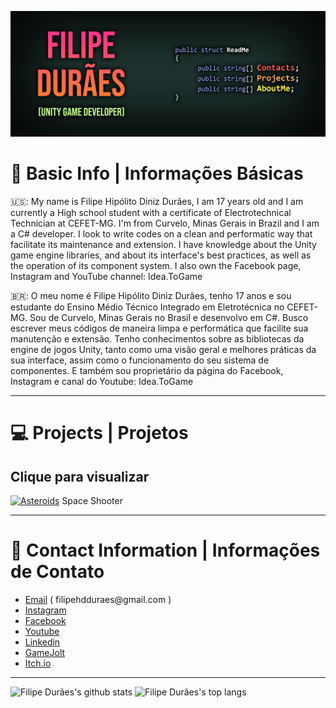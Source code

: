 [![Header](https://raw.githubusercontent.com/filipeduraes/filipeduraes/main/Header_GithubReadme.png "Header")](https://www.linkedin.com/in/filipeduraes/)

# 👋 Basic Info | Informações Básicas

🇺🇸: My name is Filipe Hipólito Diniz Durães, I am 17 years old and I am currently a High school student with a certificate of Electrotechnical Technician at CEFET-MG.
I'm from Curvelo, Minas Gerais in Brazil and I am a C# developer. I look to write codes on a clean and performatic way that facilitate its maintenance and extension. I have knowledge about the Unity game engine libraries, and about its interface's best practices, as well as the operation of its component system. I also own the Facebook page, Instagram and YouTube channel: Idea.ToGame

🇧🇷: O meu nome é Filipe Hipólito Diniz Durães, tenho 17 anos e sou estudante do Ensino Médio Técnico Integrado em Eletrotécnica no CEFET-MG.
Sou de Curvelo, Minas Gerais no Brasil e desenvolvo em C#. Busco escrever meus códigos de maneira limpa e performática que facilite sua manutenção e extensão. Tenho conhecimentos sobre as bibliotecas da engine de jogos Unity, tanto como uma visão geral e melhores práticas da sua interface, assim como o funcionamento do seu sistema de componentes. E também sou proprietário da página do Facebook, Instagram e canal do Youtube: Idea.ToGame

<hr>

# 💻 Projects | Projetos
## Clique para visualizar

[![Asteroids](https://github.com/ideatogame/SpaceShooterSample/blob/main/image_2021-04-28_172339.png)](https://github.com/ideatogame/SpaceShooterSample)
Space Shooter


<hr>

# 📱 Contact Information | Informações de Contato

<ul>
	<li><a href="mailto:filipehdduraes@gmail.com">Email</a> ( filipehdduraes@gmail.com )</li>
	<li><a href="https://www.instagram.com/idea.togame">Instagram</a></li>
    	<li><a href="https://facebook.com/idea.togame">Facebook</a></li>
    	<li><a href="https://www.youtube.com/channel/UCoLD9_rZpGvsr-7PoV0ynRw">Youtube</a></li>
	<li><a href="https://linkedin.com/in/filipeduraes">Linkedin</a></li>
	<li><a href="https://gamejolt.com/@IdeaToGame">GameJolt</a></li>
	<li><a href="https://fhdduraes.itch.io">Itch.io</a></li>
</ul>

<hr>

<img src="https://github-readme-stats.vercel.app/api?username=filipeduraes&show_icons=true&?count_private=true&theme=dracula&include_all_commits=true" height="150" alt="Filipe Durães's github stats" /> <img src="https://github-readme-stats.vercel.app/api/top-langs/?username=filipeduraes&hide=Makefile&layout=compact&theme=dracula" height="150" alt="Filipe Durães's top langs" />
